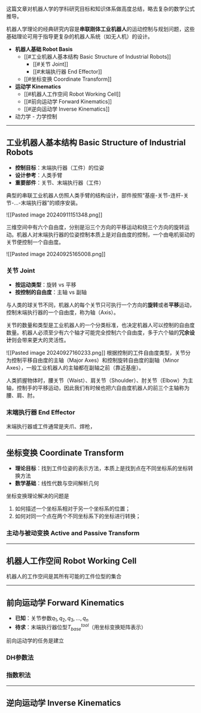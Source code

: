 这篇文章对机器人学的学科研究目标和知识体系做高度总结，略去复杂的数学公式推导。

机器人学理论的经典研究内容是**串联刚体工业机器人**的运动控制与规划问题，这些基础理论可用于指导更复杂的机器人系统（如无人机）的设计。



+ **机器人基础 Robot Basis**
	+ [[#工业机器人基本结构 Basic Structure of Industrial Robots]]
		+ [[#关节 Joint]]
		+ [[#末端执行器 End Effector]]
	+ [[#坐标变换 Coordinate Transform]]
+ **运动学 Kinematics**
	+ [[#机器人工作空间 Robot Working Cell]]
	+ [[#前向运动学 Forward Kinematics]]
	+ [[#逆向运动学 Inverse Kinematics]]
+ 动力学 - 力学控制

---
## 工业机器人基本结构 Basic Structure of Industrial Robots

+ **控制目标**：末端执行器（工件）的位姿
+ **设计参考**：人类手臂
+ **重要部件**：关节、末端执行器（工件）

典型的串联工业机器人仿照人类手臂的结构设计，部件按照“基座-关节-连杆-关节-...-末端执行器”的顺序安装。

![[Pasted image 20240911151348.png]]

三维空间中有六个自由度，分别是沿三个方向的平移运动和绕三个方向的旋转运动。机器人对末端执行器的位姿控制本质上是对自由度的控制，一个由电机驱动的关节便控制一个自由度。

![[Pasted image 20240925165008.png]]
### 关节 Joint

+ **按运动类型**：旋转 vs 平移
+ **按控制的自由度**：主轴 vs 副轴

与人类的球关节不同，机器人的每个关节只可执行一个方向的**旋转**或者**平移**运动，控制末端执行器的一个自由度，称为轴（Axis）。

关节的数量和类型是工业机器人的一个分类标准，也决定机器人可以控制的自由度数量。机器人必须至少有六个轴才可能完全控制六个自由度，多于六个轴的**冗余设计**则会带来更大的灵活性。

![[Pasted image 20240927160233.png]]
根据控制的工件自由度类型，关节分为控制平移自由度的主轴（Major Axes）和控制旋转自由度的副轴（Minor Axes），一般工业机器人的主轴都在副轴之前（靠近基座）。

人类抓握物体时，腰关节（Waist）、肩关节（Shoulder）、肘关节（Elbow）为主轴，控制手的平移运动，因此我们有时候也把六自由度机器人的前三个主轴称为腰、肩、肘。


### 末端执行器 End Effector

末端执行器或工件通常是夹爪、焊枪，


---
## 坐标变换 Coordinate Transform

+ **理论目标**：找到工件位姿的表示方法，本质上是找到点在不同坐标系的坐标转换方法
+ **数学基础**：线性代数与空间解析几何

坐标变换理论解决的问题是

1. 如何描述一个坐标系相对于另一个坐标系的位置；
2. 如何对同一个点在两个不同坐标系下的坐标进行转换；

### 主动与被动变换 Active and Passive Transform






---
## 机器人工作空间 Robot Working Cell

机器人的工作空间是其所有可能的工件位型的集合


---
## 前向运动学 Forward Kinematics

+ **已知**：关节参数$q_1,q_2,q_3,...,q_n$
+ **待求**：末端执行器位型$T_{base}^{tool}$（用坐标变换矩阵表示）

前向运动学的任务是建立

### DH参数法


### 指数积法



---
## 逆向运动学 Inverse Kinematics
